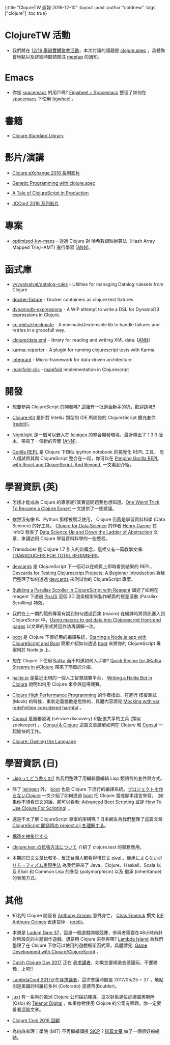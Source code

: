 {:title "ClojureTW 週報 2016-12-10"
:layout :post
:author "coldnew"
:tags  ["clojure"]
:toc true}

# ClojureTW 活動

* 我們將在 [12/19 舉辦實體聚會活動](https://www.meetup.com/Clojure-tw/events/235951132/)，本次討論的議題是 [clojure.spec](http://clojure.org/about/spec) ，具體聚會地點以及詳細時間請關注 [meetup](https://www.meetup.com/Clojure-tw/events/235951132/) 的通知。

# Emacs

* 你是 [spacemacs](http://spacemacs.org/) 的用戶嗎? [Figwheel + Spacemacs](https://paultopia.github.io/posts-output/figwheel-emacs/) 整理了如何在 [spacemacs](http://spacemacs.org/) 下使用 [figwheel](https://github.com/bhauman/lein-figwheel) 。

# 書籍

* [Clojure Standard Library](https://www.manning.com/books/clojure-standard-library)

# 影片/演講

* [Clojure eXchange 2016 系列影片](https://skillsmatter.com/conferences/7430-clojure-exchange-2016#skillscasts)

* [Genetic Programming with clojure.spec](https://www.youtube.com/watch?v=xvk-Gnydn54&feature=youtu.be)

* [A Tale of ClojureScript in Production](https://www.youtube.com/watch?v=s0QG3QCV1LY&index=13&list=PLZdCLR02grLowQLPjuZ7k3pl2ScEyW7A7)

* [JCConf 2016 系列影片](http://jcconf.tw/2016/schedule-1.html)

# 專案

* [optimized-kw-maps](https://github.com/frenchy64/optimized-kw-maps) - 透過 Clojure 對 哈希數組映射算法（Hash Array Mapped Trie,HAMT) 進行學習 [[ANN](https://groups.google.com/forum/#!msg/clojure/CdeNTbeFXHU/xqzLpGhQDQAJ)]。

# 函式庫

* [vvvvalvalval/datalog-rules](https://github.com/vvvvalvalval/datalog-rules)  - Utilities for managing Datalog rulesets from Clojure

* [docker-fixture](https://github.com/brabster/docker-fixture)  - Docker containers as clojure.test fixtures

* [dynamodb-expressions](https://github.com/brabster/dynamodb-expressions)  - A WIP attempt to write a DSL for DynamoDB expressions in Clojure.

* [cc.qbits/checkmate](https://github.com/mpenet/checkmate) - A minimalist/extensible lib to handle failures and retries in a gracefull way.

* [clojure/data.xml](https://github.com/clojure/data.xml) - library for reading and writing XML data. [[ANN](https://groups.google.com/d/msg/clojure/52XaQK9ppWY/Aavo54zuDAAJ)]

* [karma-reporter](https://github.com/honzabrecka/karma-reporter)  - A plugin for running clojurescript tests with Karma.

* [Integrant](https://github.com/weavejester/integrant) - Micro-framework for data-driven architecture

* [manifold-cljs](https://github.com/dm3/manifold-cljs) - [manifold](https://github.com/ztellman/manifold) implementation in Clojurescript


# 開發

* 想要參與 ClojureScript 的開發嗎? [這裡](http://dev.clojure.org/jira/secure/IssueNavigator.jspa?mode=hide&requestId=10616)有一批適合新手的坑，歡迎跳坑!!

* [Clojure-Kit](https://github.com/gregsh/Clojure-Kit) 是針對 IntelliJ 類型的 IDE 所開發的 Clojure/Script 擴充套件 [[reddit](https://www.reddit.com/r/Clojure/comments/5h7lre/clojureclojurescript_plugin_for_intellijbased_ides/)]。

* [Nightlight](https://sekao.net/nightlight/) 是一個可以嵌入在 [leinigen](http://leiningen.org) 的整合開發環境，最近釋出了 1.3.0 版本，帶來了一個新的界面 [[ANN](https://groups.google.com/d/msg/clojure/6fjRKqgnF30/E1u4Gx6GDQAJ)]。

* [Gorilla REPL](http://gorilla-repl.org/) 是 Clojure 下類似 ipython notebook 的視覺化 REPL 工具， 有人嚐試將其與 ClojureScript 整合在一起，你可以在 [Pimping Gorilla REPL with React and ClojureScript. And Beyond.](https://www.contentreich.de/pimping-gorilla-repl-with-react-clojurescript-and-beyond) 一文看到介紹。


# 學習資訊 (英)

* 怎樣才能成為 Clojure 的專家呢?其實這問題我也想知道。[One Weird Trick To Become a Clojure Expert](http://realworldclojure.com/one-weird-trick/) 一文提供了一些建議。

* 雖然沒有像 R、Python 那樣被廣泛使用， Clojure 仍舊是學習資料科學 (Data Science) 的好工具。 [Clojure for Data Science](https://www.amazon.com/Clojure-Data-Science-Henry-Garner/dp/1784397180/) 的作者 [Henry Garner](https://twitter.com/henrygarner) 在 InfoQ 發表了 [Data Science Up and Down the Ladder of Abstraction](https://www.infoq.com/articles/data-science-abstraction) 文章，來講述用 Clojure 學習資料科學的一些歷程。

* Transducer 是 Clojure 1.7 引入的新概念，這裡又有一篇教學文囉: [TRANSDUCERS FOR TOTAL BEGINNERS](https://paultopia.github.io/posts-output/basic-transducers/)。

* [devcards](https://github.com/bhauman/devcards) 是 ClojureScript 下一個可以在網頁上即時看到結果的 REPL， [Devcards for Testing Clojurescript Projects: A Beginner Introduction](https://paultopia.github.io/posts-output/devcards-testing/) 為我們整理了如何透過 [devcards](https://github.com/bhauman/devcards) 來測試你的 ClojureScript 專案。

* [Building a Parallax Scroller in ClojureScript with Reagent](http://www.jmaythings.com/2016/11-13-reagent-pixi-scroller.html) 講述了如何在 reagent 下透過 [PixiJS](http://www.pixijs.com/) 這個 2D 渲染框架來製作網頁的視差滾動 (Parallax Scrolling) 特效。

* 我們在上一期的範例專案有說到如何透過巨集 (macro) 在編譯時將資訊塞入到 ClojureScript 中，[Using macros to get data into Clojurescript front-end pages](https://paultopia.github.io/posts-output/cljs-macro-data/) 以文章的形式將這作法再講解一次。

* [boot](http://boot-clj.com/) 是 Clojure 下很好用的編譯系統，[Starting a Node.js app with ClojureScript and Boot](https://specious.github.io/blog/2016/12/07/Starting-a-NodeJS-app-with-ClojureScript-and-Boot/) 簡單介紹如何透過 [boot](http://boot-clj.com/) 來將你的 ClojureScript 專案用於 Node.js 上。

* 想在 Clojure 下使用 [Kafka](https://kafka.apache.org/) 而不知道如何入手嘛? [Quick Recipe for #Kafka Streams in #Clojure](https://dataissexy.wordpress.com/2016/12/06/quick-recipe-for-kafka-streams-in-clojure/) 帶來了簡單的介紹。

* [halite.io](https://halite.io/) 是最近出現的一個人工智慧競賽平台， [Writing a Halite Bot in Clojure](http://adereth.github.io/blog/2016/12/06/writing-a-halite-bot-in-clojure/) 說明如何用 Clojure 來參與這場競賽。

* [Clojure High Performance Programming](https://www.packtpub.com/application-development/clojure-high-performance-programming-second-edition) 的作者指出，在進行 模擬測試 (Mock) 的時候，重新定義變數是危險的，具體內容請見:[Mocking with var redefinition considered harmful](http://charsequence.blogspot.tw/2016/12/mocking-with-var-redefinition.html) 。

* [Consul](https://www.consul.io/) 是服務發現 (service discovery) 和配置共享的工具 (類似 zoekeeper) ， [Consul & Clojure](http://www.surrealanalysis.com/post/clojure-and-consul/) 這篇文章講解如何在 Clojure 和 [Consul](https://www.consul.io/) 一起愉快的工作。

* [Clojure: Owning the Language](https://medium.com/@hlship/clojure-owning-the-language-ec0196871c40#.567nh646r)

# 學習資訊 (日)

* [Lispってどう書くの?](http://qiita.com/xorphitus/items/64f739e2594caba6eb4d) 為我們整理了用編輯器編輯 Lisp 類語言的套件與方式。

* 除了 [leinigen](http://leiningen.org/) 外， [boot](http://boot-clj.com) 也是 Clojure 下流行的編譯系統。[プロジェクトを作らないClojure](http://qiita.com/ihuku/items/6daadf48328926bafbde) 一文介紹了如何透過 [boot](http://boot-clj.com) 把 Clojure 當成腳本語言來寫。 (如果你不想看日文的話，那可以看看: [Advanced Boot Scripting](https://lionfacelemonface.wordpress.com/2015/04/11/advanced-boot-scripting/) 或是 [How To Use Clojure For Scripting](http://asimjalis.github.io/blog/2016/12/07/clojure-for-scripting.html)) 。

* 還是不太了解 ClojureScript 專案的架構嗎？日本網友為我們整理了這篇文章: [ClojureScript 開発時の project.clj を理解する](http://qiita.com/ponkore/items/ea91e8b5b952a89a64f2)。

* [構造を抽象化する](http://qiita.com/kohyama/items/e788877a67e27ce9c6fb)

* [clojure.test の拡張方法について](http://qiita.com/ayato_p/items/7aa4b8f2d4d2c0f258df) 介紹了 clojure.test  的實務應用。

* 本期的日文文章比較多，反正台灣人都看得懂日文 థ౪థ 。[継承によらないポリモーフィズム実現手法](http://qiita.com/lagenorhynque/items/389679018aafaabd2d24) 為我們帶來了 Java、Clojure、Haskell、Scala 以及 Elixir 和 Common Lisp 的多型 (polymorphism) 以及 繼承 (inheritance) 的表現方式。

# 其他

* 知名的 Clojure 開發者 [Anthony Grimes](https://github.com/Raynes) 意外身亡， [Chas Emerick](https://github.com/bbatsov) 撰文 [RIP Anthony Grimes](https://cemerick.com/2016/12/07/rip-anthony-grimes/) 表達哀悼 - [reddit](https://www.reddit.com/r/Clojure/comments/5gyyxw/clojure_open_source_contributor_anthony_grimes/)。

* 本週是 [Ludum Dare 37](https://ldjam.com/)，這是一個遊戲開發競賽，參與者需要在48小時內針對所設定的主題創作遊戲。想要用 Clojure 來參與嗎? [Lambda Island](https://lambdaisland.com) 為我們整理了在 Clojure 下你可以使用的遊戲框架函式庫，具體請見:
[Game Development with Clojure/ClojureScript](https://lambdaisland.com/blog/08-12-2016-game-development-with-clojure-clojurescript) 。

* [Dutch Clojure Day 2017](http://clojuredays.org) 正在 [尋求講者](https://docs.google.com/forms/d/e/1FAIpQLSeQj3EzOYnYPoKrAueoHnETJ_yQpBmx4zrCHPQEgS1RL7P1CA/viewform?c=0&w=1)，如果您要順道去德國玩，不要猶豫，上吧!!

* [LambdaConf 2017](http://lambdaconf.us)正在[尋求講者](https://www.surveymonkey.com/r/lambdaconf-2017-cfp)，這次會議時間是 2017/05/25 ~ 27 ，地點則是美國的科羅拉多州 (Colorado) 波德市(Boulder)。

* [juxt](https://juxt.pro) 有一系列的歐洲 Clojure 公司採訪報導，這次對象是位於挪威奧斯陸 (Oslo) 的 [Telenor Digital](https://juxt.pro/blog/posts/clojure-in-telenor.html) ，如果你對使用 Clojure 的公司有興趣，你一定要看看這篇文章。

* [Clojure Conj 2016 回顧](http://timothypratley.blogspot.tw/2016/12/the-hallway-track-of-clojure-conj-2016.html)

* 為何麻省理工學院 (MIT) 不再繼續講授 [SICP](https://mitpress.mit.edu/sicp/) ? [這篇文章](http://lambda-the-ultimate.org/node/5335) 做了一個很好的總結。
